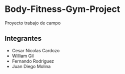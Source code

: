 # Body-Fitness-Gym-Project
Proyecto trabajo de campo

## Integrantes

* Cesar Nicolas Cardozo 
* William Gil 
* Fernando Rodriguez 
* Juan Diego Molina
